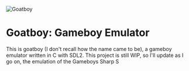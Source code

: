 ![Goatboy](https://github.com/MahdiHassen/Goatboy/assets/110603934/d31502c8-aab9-42a5-a36a-5a74e4d04b76)
# Goatboy: Gameboy Emulator
This is goatboy (I don't recall how the name came to be), a gameboy emulator written in C with SDL2. This project is still WIP, so I'll update as I go on, the emulation of the Gameboys Sharp S